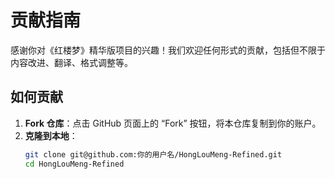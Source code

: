 # 贡献指南

感谢你对《红楼梦》精华版项目的兴趣！我们欢迎任何形式的贡献，包括但不限于内容改进、翻译、格式调整等。

## 如何贡献
1. **Fork 仓库**：点击 GitHub 页面上的 “Fork” 按钮，将本仓库复制到你的账户。
2. **克隆到本地**：
   ```bash
   git clone git@github.com:你的用户名/HongLouMeng-Refined.git
   cd HongLouMeng-Refined
